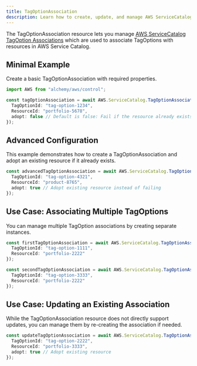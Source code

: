 ```yaml
---
title: TagOptionAssociation
description: Learn how to create, update, and manage AWS ServiceCatalog TagOptionAssociations using Alchemy Cloud Control.
---
```


The TagOptionAssociation resource lets you manage [AWS ServiceCatalog TagOption Associations](https://docs.aws.amazon.com/servicecatalog/latest/userguide/) which are used to associate TagOptions with resources in AWS Service Catalog.

## Minimal Example

Create a basic TagOptionAssociation with required properties.

```ts
import AWS from "alchemy/aws/control";

const tagOptionAssociation = await AWS.ServiceCatalog.TagOptionAssociation("basicTagOptionAssociation", {
  TagOptionId: "tag-option-1234",
  ResourceId: "portfolio-5678",
  adopt: false // Default is false: Fail if the resource already exists
});
```

## Advanced Configuration

This example demonstrates how to create a TagOptionAssociation and adopt an existing resource if it already exists.

```ts
const advancedTagOptionAssociation = await AWS.ServiceCatalog.TagOptionAssociation("advancedTagOptionAssociation", {
  TagOptionId: "tag-option-4321",
  ResourceId: "product-8765",
  adopt: true // Adopt existing resource instead of failing
});
```

## Use Case: Associating Multiple TagOptions

You can manage multiple TagOption associations by creating separate instances. 

```ts
const firstTagOptionAssociation = await AWS.ServiceCatalog.TagOptionAssociation("firstTagOptionAssociation", {
  TagOptionId: "tag-option-1111",
  ResourceId: "portfolio-2222"
});

const secondTagOptionAssociation = await AWS.ServiceCatalog.TagOptionAssociation("secondTagOptionAssociation", {
  TagOptionId: "tag-option-3333",
  ResourceId: "portfolio-2222"
});
```

## Use Case: Updating an Existing Association

While the TagOptionAssociation resource does not directly support updates, you can manage them by re-creating the association if needed.

```ts
const updateTagOptionAssociation = await AWS.ServiceCatalog.TagOptionAssociation("updateTagOptionAssociation", {
  TagOptionId: "tag-option-2222",
  ResourceId: "portfolio-3333",
  adopt: true // Adopt existing resource
});
```
